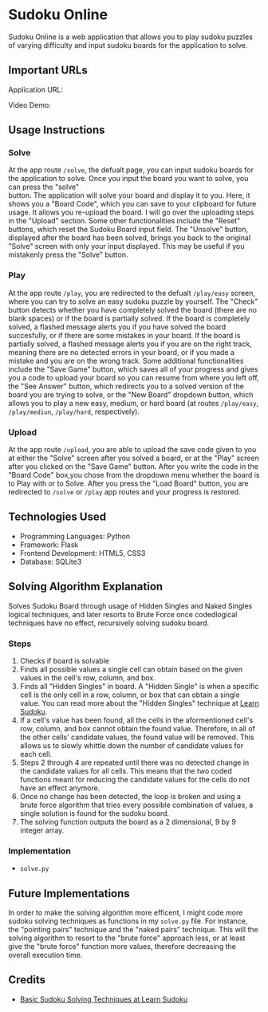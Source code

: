 # Sudoku Online

Sudoku Online is a web application that allows you to play sudoku puzzles of varying difficulty and input sudoku boards for the application to solve.

## Important URLs
Application URL: <URL HERE>

Video Demo: <URL HERE>

## Usage Instructions
### Solve
At the app route `/solve`, the defualt page, you can input sudoku boards for the application to solve. Once you input the board you want to solve, you can press the "solve"  
button. The application will solve your board and display it to you. Here, it shows you a "Board Code", which you can save to your clipboard for future usage. It allows you re-upload the board. I will go over the uploading steps in the "Upload" section. Some other functionalities include the "Reset" buttons, which reset the Sudoku Board input field. The "Unsolve" button, displayed after the board has been solved, brings you back to the original "Solve" screen with only your input displayed. This may be useful if you mistakenly press the "Solve" button.

### Play
At the app route `/play`, you are redirected to the defualt `/play/easy` screen, where you can try to solve an easy sudoku puzzle by yourself. The "Check" button detects whether you have completely solved the board (there are no blank spaces) or if the board is partially solved. If the board is completely solved, a flashed message alerts you if you have solved the board succesfully, or if there are some mistakes in your board. If the board is partially solved, a flashed message alerts you if you are on the right track, meaning there are no detected errors in your board, or if you made a mistake and you are on the wrong track. Some additional functionalities include the "Save Game" button, which saves all of your progress and gives you a code to upload your board so you can resume from where you left off, the "See Answer" button, which redirects you to a solved version of the board you are trying to solve, or the "New Board" dropdown button, which allows you to play a new easy, medium, or hard board (at routes `/play/easy`, `/play/mediun`, `/play/hard`, respectively).

### Upload
At the app route `/upload`, you are able to upload the save code given to you at either the "Solve" screen after you solved a board, or at the "Play" screen after you clicked on the "Save Game" button. After you write the code in the "Board Code" box,you chose from the dropdown menu whether the board is to Play with or to Solve. After you press the "Load Board" button, you are redirected to `/solve` or `/play` app routes and your progress is restored. 

## Technologies Used
 - Programming Languages: Python
 - Framework: Flask
 - Frontend Development: HTML5, CSS3
 - Database: SQLite3

## Solving Algorithm Explanation
Solves Sudoku Board through usage of Hidden Singles and Naked Singles logical techniques, and later resorts to Brute Force once codedlogical techniques have no effect, recursively solving sudoku board.

### Steps
 1. Checks if board is solvable
 2. Finds all possible values a single cell can obtain based on the given values in the cell's row, column, and box.
 3. Finds all "Hidden Singles" in board. A "Hidden Single" is when a specific cell is the only cell in a row, column, or box that can obtain a single value. You can read more about the "Hidden Singles" technique at [Learn Sudoku](https://www.learn-sudoku.com/hidden-singles.html).
 4. If a cell's value has been found, all the cells in the aformentioned cell's row, column, and box cannot obtain the found value. Therefore, in all of the other cells' candidate values, the found value will be removed. This allows us to slowly whittle down the number of candidate values for each cell.
 5. Steps 2 through 4 are repeated until there was no detected change in the candidate values for all cells. This means that the two coded functions meant for reducing the candidate values for the cells do not have an effect anymore.
 6. Once no change has been detected, the loop is broken and using a brute force algorithm that tries every possible combination of values, a single solution is found for the sudoku board.
 7. The solving function outputs the board as a 2 dimensional, 9 by 9 integer array.

### Implementation
 - `solve.py`

## Future Implementations
In order to make the solving algorithm more efficent, I might code more sudoku solving techniques as functions in my `solve.py` file. For instance, the "pointing pairs" technique and the "naked pairs" technique. This will the solving algorithm to resort to the "brute force" approach less, or at least give the "brute force" function more values, therefore decreasing the overall execution time.

## Credits
 - [Basic Sudoku Solving Techniques at Learn Sudoku](https://www.learn-sudoku.com/basic-techniques.html)
